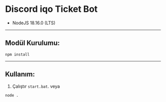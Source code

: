 # Discord iqo Ticket Bot
* NodeJS 18.16.0 (LTS)
***
## Modül Kurulumu:
```console
npm install
```
***
## Kullanım:
1. Çalıştır `start.bat`.
veya
```console
node .
```
